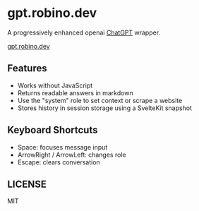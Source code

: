# gpt.robino.dev

A progressively enhanced openai [ChatGPT](https://ai.com) wrapper.

[gpt.robino.dev](https://gpt.robino.dev)

## Features

- Works without JavaScript
- Returns readable answers in markdown
- Use the "system" role to set context or scrape a website
- Stores history in session storage using a SvelteKit snapshot

## Keyboard Shortcuts

- Space: focuses message input
- ArrowRight / ArrowLeft: changes role
- Escape: clears conversation

## LICENSE

MIT
